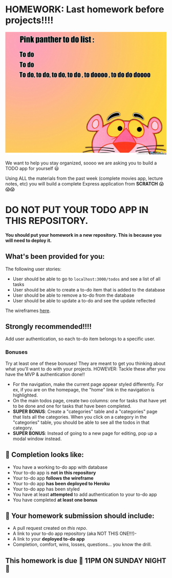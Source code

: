 # HOMEWORK: Last homework before projects!!!!

![todo](./assets/todo.jpg)

We want to help you stay organized, soooo we are asking you to build a TODO app for yourself 😃

Using ALL the materials from the past week (complete movies app, lecture notes, etc) you will build a complete Express application from **SCRATCH** 😱😱😱

# DO NOT PUT YOUR TODO APP IN THIS REPOSITORY.

**You should put your homework in a new repository. This is because you will need to deploy it.**

## What's been provided for you:

The following user stories:
- User should be able to go to `localhost:3000/todos` and see a list of all tasks
- User should be able to create a to-do item that is added to the database
- User should be able to remove a to-do from the database
- User should be able to update a to-do and see the update reflected

The wireframes [here](./wireframes.md).

## Strongly recommended!!!!

Add user authentication, so each to-do item belongs to a specific user.

### Bonuses

Try at least one of these bonuses! They are meant to get you thinking about what you'll want to do with your projects. HOWEVER: Tackle these after you have the MVP & authentication done!!

- For the navigation, make the current page appear styled differently. For ex, if you are on the homepage, the "home" link in the navigation is highlighted.
- On the main todos page, create two columns: one for tasks that have yet to be done and one for tasks that have been completed.
- **SUPER BONUS**: Create a "categories" table and a "categories" page that lists all the categories. When you click on a category in the "categories" table, you should be able to see all the todos in that category.
- **SUPER BONUS**: Instead of going to a new page for editing, pop up a modal window instead.

## 🚀 Completion looks like:

- You have a working to-do app with database
- Your to-do app is **not in this repository**
- Your to-do app **follows the wireframe**
- Your to-do app **has been deployed to Heroku**
- Your to-do app has been styled
- You have at least **attempted** to add authentication to your to-do app
- You have completed **at least one bonus**

## 🚀 Your homework submission should include:

- A pull request created on _this repo_.
- A link to your to-do app repository (aka NOT THIS ONE!!!)-
- A link to your **deployed to-do app**
- Completion, comfort, wins, losses, questions... you know the drill.

## This homework is due 🚨 11PM ON SUNDAY NIGHT 🚨